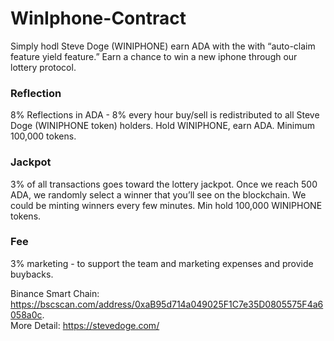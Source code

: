 # WinIphone-Contract
Simply hodl Steve Doge (WINIPHONE) earn ADA with the with “auto-claim feature yield feature.”  Earn a chance to win a new iphone through our lottery protocol.  
### Reflection
8% Reflections in ADA - 8% every hour buy/sell is redistributed to all Steve Doge (WINIPHONE token) holders. Hold WINIPHONE, earn ADA. Minimum 100,000 tokens.  
### Jackpot
3% of all transactions goes toward the lottery jackpot. Once we reach 500 ADA, we randomly select a winner that you’ll see on the blockchain. We could be minting winners every few minutes. Min hold 100,000 WINIPHONE tokens.   
### Fee
3% marketing - to support the team and marketing expenses and provide buybacks.  

Binance Smart Chain: https://bscscan.com/address/0xaB95d714a049025F1C7e35D0805575F4a6058a0c.  
More Detail:  https://stevedoge.com/
